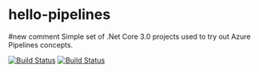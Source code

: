# hello-pipelines
#new comment 
Simple set of .Net Core 3.0 projects used to try out Azure Pipelines concepts.

[![Build Status](https://dev.azure.com/julioc0382/hello-pipelines/_apis/build/status/julioct.hello-pipelines?branchName=master)](https://dev.azure.com/julioc0382/hello-pipelines/_build/latest?definitionId=1&branchName=master)
[![Build Status](https://dev.azure.com/benhill0710/Hello-pipelines/_apis/build/status/hillbenhill.hello-pipelines?branchName=master)](https://dev.azure.com/benhill0710/Hello-pipelines/_build/latest?definitionId=3&branchName=master)

